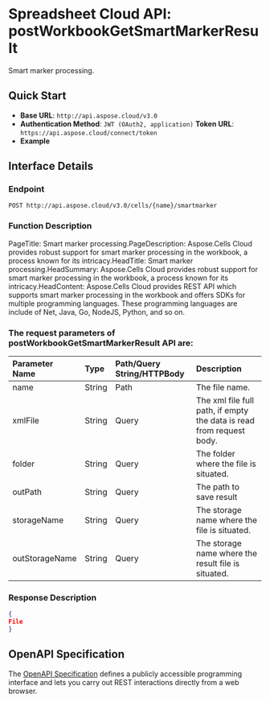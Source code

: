 # **Spreadsheet Cloud API: postWorkbookGetSmartMarkerResult**

Smart marker processing. 


## **Quick Start**

- **Base URL**: `http://api.aspose.cloud/v3.0`
- **Authentication Method**: `JWT (OAuth2, application)`  **Token URL**: `https://api.aspose.cloud/connect/token`
- **Example** 

## **Interface Details**

### **Endpoint** 

```
POST http://api.aspose.cloud/v3.0/cells/{name}/smartmarker
```
### **Function Description**
PageTitle:  Smart marker processing.PageDescription: Aspose.Cells Cloud provides robust support for smart marker processing in the workbook, a process known for its intricacy.HeadTitle:   Smart marker processing.HeadSummary: Aspose.Cells Cloud provides robust support for smart marker processing in the workbook, a process known for its intricacy.HeadContent: Aspose.Cells Cloud provides REST API which supports smart marker processing in the workbook and offers SDKs for multiple programming languages. These programming languages are include of Net, Java, Go, NodeJS, Python, and so on.

### The request parameters of **postWorkbookGetSmartMarkerResult** API are: 

| Parameter Name | Type | Path/Query String/HTTPBody | Description | 
| :- | :- | :- |:- | 
|name|String|Path|The file name.|
|xmlFile|String|Query|The xml file full path, if empty the data is read from request body.|
|folder|String|Query|The folder where the file is situated.|
|outPath|String|Query|The path to save result|
|storageName|String|Query|The storage name where the file is situated.|
|outStorageName|String|Query|The storage name where the result file is situated.|

### **Response Description**
```json
{
File
}
```


## OpenAPI Specification

The [OpenAPI Specification](https://reference.aspose.cloud/cells/#/WorkbookController/PostWorkbookGetSmartMarkerResult) defines a publicly accessible programming interface and lets you carry out REST interactions directly from a web browser.

